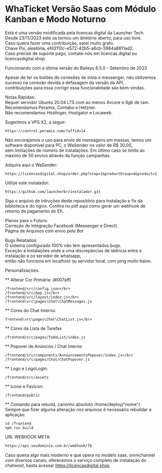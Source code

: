 # WhaTicket Versão Saas com Módulo Kanban e Modo Noturno</br>
Está é uma versão modificada pela licencas.digital da Launcher Tech.</br>
Desde 23/11/2023 este se tornou um diretório aberto, para uso livre.
</br>Caso queira fazer uma contribuição, serei muito grato.</br>
Chave Pix, aleatória, efd3110c-e572-42b5-a6cb-5984a8811ad2.</br>
Caso precise de suporte pago, contate-nós em licencas.digital ou licencasdigital.shop

Funcionando com a última versão do Baileys 6.5.0 - Setembro de 2023</br>

Apesar de ter os botões de conexões de insta e messenger, não obtivemos sucesso na conexão devida a defasagem da versão da API, </br>contribuições para essa corrigir essa funcionalidade são bem-vindas.</br>

Notas Rápidas: </br>
Requer servidor Ubuntu 20.04 LTS com ao menos 4vcore e 8gb de ram.</br>
Recomendamos Peramix, Contabo e Hetzner. </br>
Não recomendamos Hostinger, Hostgator e Locaweb.</br>

Sugerimos a VPS X2, a seguir:

```
https://control.peramix.com/?affid=14
```
Não encorajamos o uso para envio de mensagens em massas, temos um software disponível para PC, o WaSender no valor de R$ 30,00, </br>sem limitações de número de instalações. Em último caso se limite ao máximo de 50 envios através da função campanhas.</br>

Adquira aqui o WaSender:

```
https://licencasdigital.shop/order.php?step=1&productGroup=4&product=1
```

Utilize este instalador:

```
https://github.com/launcherbr/instalador.git
```

Siga o arquivo de intruções deste repositório para instalação e fix da biblioteca e do nginx.
Confira no pdf aqui como gerar um webhook de retorno de pagamento do Efi.

Planos para o Futuro:</br>
Correção de Integração Facebook (Messenger e Direct)</br>
Página de Arquivos com envio pelo Bot

Bugs Relatados:</br>
O sistema configurado 100% não tem apresentados bugs. 
</br>Exceção a instalações onde a uma discrepâncias de latência entre a instalação e os servidor de whatsapp, </br>então não funciona em localhost ou servidor local, com ping muito baixo.

Personalizações:</br>

** Alterar Cor Primária: (#007aff)</br>
```
/frontend/src/config.json</br>
/frontend/src/App.js</br>
/frontend/src/layout/index.js</br>
/frontend\src\pages\Chat\ChatMessages.js
```

** Cores do Chat Interno:</br>
```
frontend\src\pages\Chat\ChatList.js</br>
```

** Cores da Lista de Tarefas</br>
```
/frontend/src/pages/ToDoList/index.js
```

** Popover de Anúncios / Chat Interno </br>
```
/frontend/src/components/AnnouncementsPopover/index.js</br>
/frontend/src/pages/Chat/ChatPopover.js
```

** Logo e LogoLogin:</br>
```
/frontend/src/assets
```

** Icone e Favicon:</br>
```
/frontend/public
```

** Comando para rebuild, caminho absoluto /home/deploy/"nome"/</br>
Sempre que fizer alguma alteração nos arquivos é necessário rebuildar a aplicação.
  
```
cd /frontend
npm run build
```

URL WEBHOOK META:

```bash
https://api.seudominio.com.br/webhook/fb
```
Caso queira algo mais moderno e que opera no modelo saas, omnichannel com diversos canais, oferecemos o serviço completo de instalação do chatwoot, basta acessar https://licencasdigital.shop
